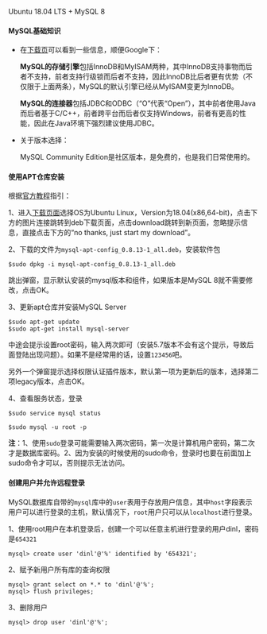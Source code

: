 Ubuntu 18.04 LTS + MySQL 8



#### MySQL基础知识

* 在[下载页](https://www.mysql.com/downloads/)可以看到一些信息，顺便Google下：

  **MySQL的存储引擎**包括InnoDB和MyISAM两种，其中InnoDB支持事物而后者不支持，前者支持行级锁而后者不支持，因此InnoDB比后者更有优势（不仅限于上面两条），MySQL的默认引擎已经从MyISAM变更为InnoDB。

  **MySQL的连接器**包括JDBC和ODBC（“O”代表“Open”），其中前者使用Java而后者基于C/C++，前者跨平台而后者仅支持Windows，前者有更高的性能，因此在Java环境下强烈建议使用JDBC。

* 关于版本选择：

  MySQL Community Edition是社区版本，是免费的，也是我们日常使用的。

#### 使用APT仓库安装

根据[官方教程](https://dev.mysql.com/doc/mysql-apt-repo-quick-guide/en/)指引：

1、进入[下载页面](https://dev.mysql.com/downloads/mysql/)选择OS为Ubuntu Linux，Version为18.04(x86,64-bit)，点击下方的图片连接跳转到deb下载页面，点击download跳转到新页面，忽略提示信息，直接点击下方的“no thanks, just start my download”。

2、下载的文件为`mysql-apt-config_0.8.13-1_all.deb`，安装软件包

```shell
$sudo dpkg -i mysql-apt-config_0.8.13-1_all.deb
```

跳出弹窗，显示默认安装的mysql版本和组件，如果版本是MySQL 8就不需要修改，点击OK。

3、更新apt仓库并安装MySQL Server

```shell
$sudo apt-get update
$sudo apt-get install mysql-server
```

中途会提示设置root密码，输入两次即可（安装5.7版本不会有这个提示，导致后面登陆出现问题）。如果不是经常用的话，设置`123456`吧。

另外一个弹窗提示选择权限认证插件版本，默认第一项为更新后的版本，选择第二项legacy版本，点击OK。

4、查看服务状态，登录

```shell
$sudo service mysql status
```

```shell
$sudo mysql -u root -p
```

**注**：1、使用`sudo`登录可能需要输入两次密码，第一次是计算机用户密码，第二次才是数据库密码。2、因为安装的时候使用的sudo命令，登录时也要在前面加上sudo命令才可以，否则提示无法访问。

#### 创建用户并允许远程登录

MySQL数据库自带的`mysql`库中的`user`表用于存放用户信息，其中`host`字段表示用户可以进行登录的主机，默认情况下，`root`用户只可以从`localhost`进行登录。

1、使用root用户在本机登录后，创建一个可以任意主机进行登录的用户dinl，密码是`654321`

```mysql
mysql> create user 'dinl'@'%' identified by '654321';
```

2、赋予新用户所有库的查询权限

```mysql
mysql> grant select on *.* to 'dinl'@'%';
mysql> flush privileges;
```

3、删除用户

```mysql
mysql> drop user 'dinl'@'%';
```

